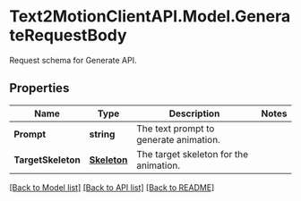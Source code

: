 # Text2MotionClientAPI.Model.GenerateRequestBody
Request schema for Generate API.

## Properties

Name | Type | Description | Notes
------------ | ------------- | ------------- | -------------
**Prompt** | **string** | The text prompt to generate animation. | 
**TargetSkeleton** | [**Skeleton**](Skeleton.md) | The target skeleton for the animation. | 

[[Back to Model list]](../README.md#documentation-for-models) [[Back to API list]](../README.md#documentation-for-api-endpoints) [[Back to README]](../README.md)


